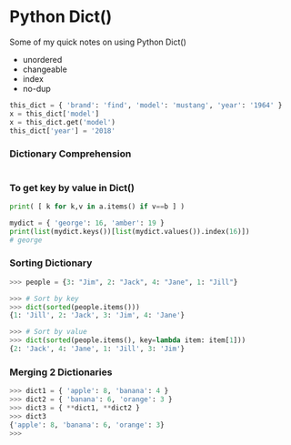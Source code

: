 # Python Dict()
Some of my quick notes on using Python Dict()
- unordered
- changeable 
- index
- no-dup

```python
this_dict = { 'brand': 'find', 'model': 'mustang', 'year': '1964' }
x = this_dict['model']
x = this_dict.get('model')
this_dict['year'] = '2018'
```

### Dictionary Comprehension
```python

```

### To get key by value in Dict()
```python
print( [ k for k,v in a.items() if v==b ] )
```
```python
mydict = { 'george': 16, 'amber': 19 }
print(list(mydict.keys())[list(mydict.values()).index(16)])
# george
```

### Sorting Dictionary
```python
>>> people = {3: "Jim", 2: "Jack", 4: "Jane", 1: "Jill"}

>>> # Sort by key
>>> dict(sorted(people.items()))
{1: 'Jill', 2: 'Jack', 3: 'Jim', 4: 'Jane'}

>>> # Sort by value
>>> dict(sorted(people.items(), key=lambda item: item[1]))
{2: 'Jack', 4: 'Jane', 1: 'Jill', 3: 'Jim'}
```

### Merging 2 Dictionaries
```python
>>> dict1 = { 'apple': 8, 'banana': 4 }
>>> dict2 = { 'banana': 6, 'orange': 3 }
>>> dict3 = { **dict1, **dict2 }
>>> dict3
{'apple': 8, 'banana': 6, 'orange': 3}
>>>
```


